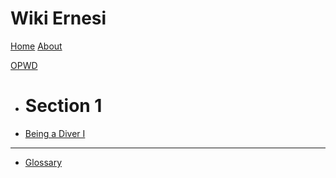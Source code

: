 # Wiki Ernesi

[Home](index.md)
[About](about.md)

[OPWD]()

  * # Section 1
  * [Being a Diver I](OPWD/section_1/1_Being-a-Diver-1.md)
  - - - -
  * [Glossary](OPWD/glossary.md)

